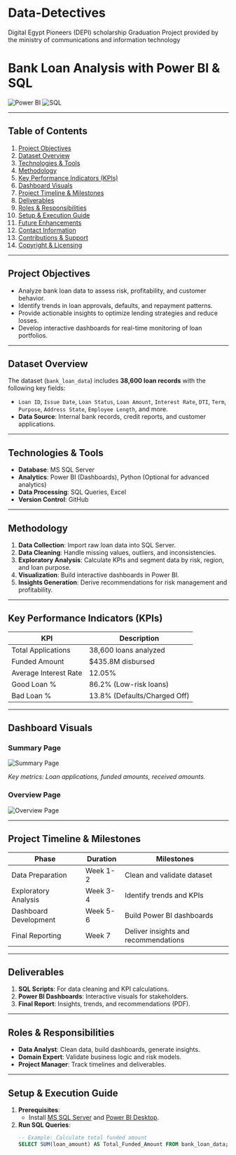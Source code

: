 # Data-Detectives
Digital Egypt Pioneers (DEPI) scholarship Graduation Project provided by the ministry of communications and information technology 


# Bank Loan Analysis with Power BI & SQL  
![Power BI](https://img.shields.io/badge/PowerBI-2023-blue) ![SQL](https://img.shields.io/badge/SQL-2023-green)  

---
## Table of Contents  
1. [Project Objectives](#project-objectives)  
2. [Dataset Overview](#dataset-overview)  
3. [Technologies & Tools](#technologies--tools)  
4. [Methodology](#methodology)  
5. [Key Performance Indicators (KPIs)](#key-performance-indicators-kpis)  
6. [Dashboard Visuals](#dashboard-visuals)  
7. [Project Timeline & Milestones](#project-timeline--milestones)  
8. [Deliverables](#deliverables)  
9. [Roles & Responsibilities](#roles--responsibilities)  
10. [Setup & Execution Guide](#setup--execution-guide)  
11. [Future Enhancements](#future-enhancements)  
12. [Contact Information](#contact-information)  
13. [Contributions & Support](#contributions--support)  
14. [Copyright & Licensing](#copyright--licensing)  

---

## Project Objectives  
- Analyze bank loan data to assess risk, profitability, and customer behavior.  
- Identify trends in loan approvals, defaults, and repayment patterns.  
- Provide actionable insights to optimize lending strategies and reduce losses.  
- Develop interactive dashboards for real-time monitoring of loan portfolios.  

---

## Dataset Overview  
The dataset (`bank_loan_data`) includes **38,600 loan records** with the following key fields:  
- `Loan ID`, `Issue Date`, `Loan Status`, `Loan Amount`, `Interest Rate`, `DTI`, `Term`, `Purpose`, `Address State`, `Employee Length`, and more.  
- **Data Source**: Internal bank records, credit reports, and customer applications.  

---

## Technologies & Tools  
- **Database**: MS SQL Server  
- **Analytics**: Power BI (Dashboards), Python (Optional for advanced analytics)  
- **Data Processing**: SQL Queries, Excel  
- **Version Control**: GitHub  

---

## Methodology  
1. **Data Collection**: Import raw loan data into SQL Server.  
2. **Data Cleaning**: Handle missing values, outliers, and inconsistencies.  
3. **Exploratory Analysis**: Calculate KPIs and segment data by risk, region, and loan purpose.  
4. **Visualization**: Build interactive dashboards in Power BI.  
5. **Insights Generation**: Derive recommendations for risk management and profitability.  

---

## Key Performance Indicators (KPIs)  
| KPI                  | Description                                  |  
|----------------------|----------------------------------------------|  
| Total Applications   | 38,600 loans analyzed                        |  
| Funded Amount        | $435.8M disbursed                            |  
| Average Interest Rate| 12.05%                                       |  
| Good Loan %          | 86.2% (Low-risk loans)                       |  
| Bad Loan %           | 13.8% (Defaults/Charged Off)                 |  

---

## Dashboard Visuals  
### Summary Page  
![Summary Page](https://drive.google.com/uc?id=1BeVnv3tcy1ms8e_fmDK_kyVTL7AKFBEL)

*Key metrics: Loan applications, funded amounts, received amounts.*  

### Overview Page  
![Overview Page](https://drive.google.com/file/d/1qLn8pXZi-pPRotecbaSNqibFKcn9Zmb2/view?usp=drive_link)


---

## Project Timeline & Milestones  
| Phase                | Duration       | Milestones                          |  
|----------------------|----------------|-------------------------------------|  
| Data Preparation     | Week 1-2       | Clean and validate dataset          |  
| Exploratory Analysis | Week 3-4       | Identify trends and KPIs            |  
| Dashboard Development| Week 5-6       | Build Power BI dashboards           |  
| Final Reporting      | Week 7         | Deliver insights and recommendations|  

---

## Deliverables  
1. **SQL Scripts**: For data cleaning and KPI calculations.  
2. **Power BI Dashboards**: Interactive visuals for stakeholders.  
3. **Final Report**: Insights, trends, and recommendations (PDF).  

---

## Roles & Responsibilities  
- **Data Analyst**: Clean data, build dashboards, generate insights.  
- **Domain Expert**: Validate business logic and risk models.  
- **Project Manager**: Track timelines and deliverables.  

---

## Setup & Execution Guide  
1. **Prerequisites**:  
   - Install [MS SQL Server](https://www.microsoft.com/en-us/sql-server) and [Power BI Desktop](https://powerbi.microsoft.com/).  
2. **Run SQL Queries**:  
   ```sql  
   -- Example: Calculate total funded amount  
   SELECT SUM(loan_amount) AS Total_Funded_Amount FROM bank_loan_data;  
